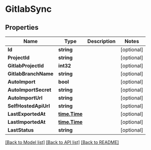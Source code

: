 # GitlabSync

## Properties

Name | Type | Description | Notes
------------ | ------------- | ------------- | -------------
**Id** | **string** |  | [optional] 
**ProjectId** | **string** |  | [optional] 
**GitlabProjectId** | **int32** |  | [optional] 
**GitlabBranchName** | **string** |  | [optional] 
**AutoImport** | **bool** |  | [optional] 
**AutoImportSecret** | **string** |  | [optional] 
**AutoImportUrl** | **string** |  | [optional] 
**SelfHostedApiUrl** | **string** |  | [optional] 
**LastExportedAt** | [**time.Time**](time.Time.md) |  | [optional] 
**LastImportedAt** | [**time.Time**](time.Time.md) |  | [optional] 
**LastStatus** | **string** |  | [optional] 

[[Back to Model list]](../README.md#documentation-for-models) [[Back to API list]](../README.md#documentation-for-api-endpoints) [[Back to README]](../README.md)


